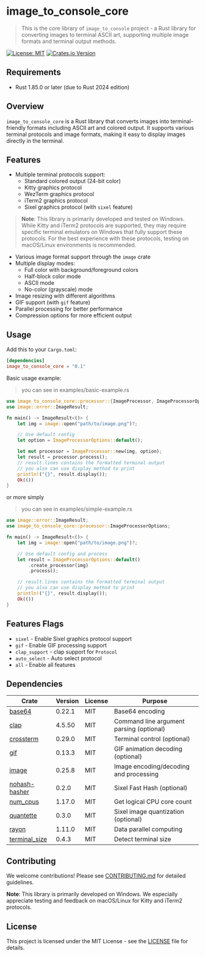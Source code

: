 # image_to_console_core

> This is the core library of `image_to_console` project - a Rust library for converting images to terminal ASCII art,
> supporting multiple image formats and terminal output methods.

[![License: MIT](https://img.shields.io/badge/License-MIT-yellow.svg)](https://opensource.org/licenses/MIT)
[![Crates.io Version](https://img.shields.io/crates/v/image_to_console_core)](https://crates.io/crates/image_to_console_core)

## Requirements

- Rust 1.85.0 or later (due to Rust 2024 edition)

## Overview

`image_to_console_core` is a Rust library that converts images into terminal-friendly formats including ASCII art and
colored output. It supports various terminal protocols and image formats, making it easy to display images directly in
the terminal.

## Features

- Multiple terminal protocols support:
    - Standard colored output (24-bit color)
    - Kitty graphics protocol
    - WezTerm graphics protocol
    - iTerm2 graphics protocol
    - Sixel graphics protocol (with `sixel` feature)

> **Note**: This library is primarily developed and tested on Windows. While Kitty and iTerm2 protocols are supported,
> they may require specific terminal emulators on Windows that fully support these protocols. For the best experience
> with
> these protocols, testing on macOS/Linux environments is recommended.

- Various image format support through the `image` crate
- Multiple display modes:
    - Full color with background/foreground colors
    - Half-block color mode
    - ASCII mode
    - No-color (grayscale) mode
- Image resizing with different algorithms
- GIF support (with `gif` feature)
- Parallel processing for better performance
- Compression options for more efficient output

## Usage

Add this to your `Cargo.toml`:

```toml
[dependencies]
image_to_console_core = "0.1"
```

Basic usage example:

> you can see in examples/basic-example.rs

```rust
use image_to_console_core::processor::{ImageProcessor, ImageProcessorOptions};
use image::error::ImageResult;

fn main() -> ImageResult<()> {
    let img = image::open("path/to/image.png")?;

    // Use default config
    let option = ImageProcessorOptions::default();

    let mut processor = ImageProcessor::new(img, option);
    let result = processor.process();
    // result.lines contains the formatted terminal output
    // you also can use display method to print
    println!("{}", result.display());
    Ok(())
}
```

or more simply

> you can see in examples/simple-example.rs

```rust
use image::error::ImageResult;
use image_to_console_core::processor::ImageProcessorOptions;

fn main() -> ImageResult<()> {
    let img = image::open("path/to/image.png")?;

    // Use default config and process
    let result = ImageProcessorOptions::default()
        .create_processor(img)
        .process();

    // result.lines contains the formatted terminal output
    // you also can use display method to print
    println!("{}", result.display());
    Ok(())
}

```

## Features Flags

- `sixel` - Enable Sixel graphics protocol support
- `gif` - Enable GIF processing support
- `clap_support` - clap support for `Protocol`
- `auto_select` - Auto select protocol
- `all` - Enable all features

## Dependencies

| Crate                                                   | Version | License | Purpose                                  |
|---------------------------------------------------------|---------|---------|------------------------------------------|
| [base64](https://crates.io/crates/base64)               | 0.22.1  | MIT     | Base64 encoding                          |
| [clap](https://crates.io/crates/clap)                   | 4.5.50  | MIT     | Command line argument parsing (optional) |
| [crossterm](https://crates.io/crates/crossterm)         | 0.29.0  | MIT     | Terminal control (optional)              | 
| [gif](https://crates.io/crates/gif)                     | 0.13.3  | MIT     | GIF animation decoding (optional)        |
| [image](https://crates.io/crates/image)                 | 0.25.8  | MIT     | Image encoding/decoding and processing   |
| [nohash-hasher](https://crates.io/crates/nohash-hasher) | 0.2.0   | MIT     | Sixel Fast Hash (optional)               |
| [num_cpus](https://crates.io/crates/num_cpus)           | 1.17.0  | MIT     | Get logical CPU core count               |
| [quantette](https://crates.io/crates/quantette)         | 0.3.0   | MIT     | Sixel image quantization (optional)      |
| [rayon](https://crates.io/crates/rayon)                 | 1.11.0  | MIT     | Data parallel computing                  |
| [terminal_size](https://crates.io/crates/terminal_size) | 0.4.3   | MIT     | Detect terminal size                     |

## Contributing

We welcome contributions! Please see [CONTRIBUTING.md](CONTRIBUTING.md) for detailed guidelines.

**Note**: This library is primarily developed on Windows. We especially appreciate testing and feedback on macOS/Linux
for Kitty and iTerm2 protocols.

## License

This project is licensed under the MIT License - see the [LICENSE](LICENSE) file for details.
